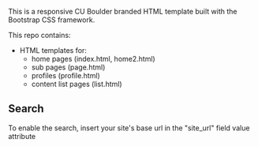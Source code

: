 This is a responsive CU Boulder branded HTML template built with the Bootstrap CSS framework.

This repo contains:
* HTML templates for: 
  * home pages (index.html, home2.html)
  * sub pages (page.html)
  * profiles (profile.html)
  * content list pages (list.html)

## Search

To enable the search, insert your site's base url in the "site_url" field value attribute
